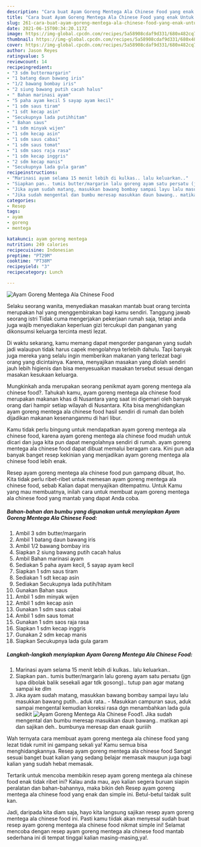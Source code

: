 ```yaml
---
description: "Cara buat Ayam Goreng Mentega Ala Chinese Food yang enak Untuk Jualan"
title: "Cara buat Ayam Goreng Mentega Ala Chinese Food yang enak Untuk Jualan"
slug: 261-cara-buat-ayam-goreng-mentega-ala-chinese-food-yang-enak-untuk-jualan
date: 2021-06-15T00:34:20.117Z
image: https://img-global.cpcdn.com/recipes/5a58908cdaf9d331/680x482cq70/ayam-goreng-mentega-ala-chinese-food-foto-resep-utama.jpg
thumbnail: https://img-global.cpcdn.com/recipes/5a58908cdaf9d331/680x482cq70/ayam-goreng-mentega-ala-chinese-food-foto-resep-utama.jpg
cover: https://img-global.cpcdn.com/recipes/5a58908cdaf9d331/680x482cq70/ayam-goreng-mentega-ala-chinese-food-foto-resep-utama.jpg
author: Jason Reyes
ratingvalue: 5
reviewcount: 14
recipeingredient:
- "3 sdm buttermargarin"
- "1 batang daun bawang iris"
- "1/2 bawang bombay iris"
- "2 siung bawang putih cacah halus"
- " Bahan marinasi ayam"
- "5 paha ayam kecil 5 sayap ayam kecil"
- "1 sdm saus tiram"
- "1 sdt kecap asin"
- "Secukupnya lada putihhitam"
- " Bahan saus"
- "1 sdm minyak wijen"
- "1 sdm kecap asin"
- "1 sdm saus cabai"
- "1 sdm saus tomat"
- "1 sdm saos raja rasa"
- "1 sdm kecap inggris"
- "2 sdm kecap manis"
- "Secukupnya lada gula garam"
recipeinstructions:
- "Marinasi ayam selama 15 menit lebih di kulkas.. lalu keluarkan.."
- "Siapkan pan.. tumis butter/margarin lalu goreng ayam satu persatu (jgn lupa dibolak balik sesekali agar tdk gosong).. tutup pan agar matang sampai ke dlm"
- "Jika ayam sudah matang, masukkan bawang bombay sampai layu lalu masukkan bawang putih.. aduk rata.. Masukkan campuran saus, aduk sampai mengental kemudian koreksi rasa dgn menambahkan lada gula sedikit"
- "Jika sudah mengental dan bumbu meresap masukkan daun bawang.. matikan api dan sajikan deh.. bumbunya meresap dan enaak guriiih"
categories:
- Resep
tags:
- ayam
- goreng
- mentega

katakunci: ayam goreng mentega 
nutrition: 249 calories
recipecuisine: Indonesian
preptime: "PT29M"
cooktime: "PT38M"
recipeyield: "3"
recipecategory: Lunch

---
```



![Ayam Goreng Mentega Ala Chinese Food](https://img-global.cpcdn.com/recipes/5a58908cdaf9d331/680x482cq70/ayam-goreng-mentega-ala-chinese-food-foto-resep-utama.jpg)

Selaku seorang wanita, menyediakan masakan mantab buat orang tercinta merupakan hal yang menggembirakan bagi kamu sendiri. Tanggung jawab seorang istri Tidak cuma mengerjakan pekerjaan rumah saja, tetapi anda juga wajib menyediakan keperluan gizi tercukupi dan panganan yang dikonsumsi keluarga tercinta mesti lezat.

Di waktu  sekarang, kamu memang dapat mengorder panganan yang sudah jadi walaupun tidak harus capek mengolahnya terlebih dahulu. Tapi banyak juga mereka yang selalu ingin memberikan makanan yang terlezat bagi orang yang dicintainya. Karena, menyajikan masakan yang diolah sendiri jauh lebih higienis dan bisa menyesuaikan masakan tersebut sesuai dengan masakan kesukaan keluarga. 



Mungkinkah anda merupakan seorang penikmat ayam goreng mentega ala chinese food?. Tahukah kamu, ayam goreng mentega ala chinese food merupakan makanan khas di Nusantara yang saat ini digemari oleh banyak orang dari hampir setiap wilayah di Nusantara. Kita bisa menghidangkan ayam goreng mentega ala chinese food hasil sendiri di rumah dan boleh dijadikan makanan kesenanganmu di hari libur.

Kamu tidak perlu bingung untuk mendapatkan ayam goreng mentega ala chinese food, karena ayam goreng mentega ala chinese food mudah untuk dicari dan juga kita pun dapat mengolahnya sendiri di rumah. ayam goreng mentega ala chinese food dapat dibuat memalui beragam cara. Kini pun ada banyak banget resep kekinian yang menjadikan ayam goreng mentega ala chinese food lebih enak.

Resep ayam goreng mentega ala chinese food pun gampang dibuat, lho. Kita tidak perlu ribet-ribet untuk memesan ayam goreng mentega ala chinese food, sebab Kalian dapat menyajikan ditempatmu. Untuk Kamu yang mau membuatnya, inilah cara untuk membuat ayam goreng mentega ala chinese food yang mantab yang dapat Anda coba.

<!--inarticleads1-->

##### Bahan-bahan dan bumbu yang digunakan untuk menyiapkan Ayam Goreng Mentega Ala Chinese Food:

1. Ambil 3 sdm butter/margarin
1. Ambil 1 batang daun bawang iris
1. Ambil 1/2 bawang bombay iris
1. Siapkan 2 siung bawang putih cacah halus
1. Ambil  Bahan marinasi ayam
1. Sediakan 5 paha ayam kecil, 5 sayap ayam kecil
1. Siapkan 1 sdm saus tiram
1. Sediakan 1 sdt kecap asin
1. Sediakan Secukupnya lada putih/hitam
1. Gunakan  Bahan saus
1. Ambil 1 sdm minyak wijen
1. Ambil 1 sdm kecap asin
1. Gunakan 1 sdm saus cabai
1. Ambil 1 sdm saus tomat
1. Gunakan 1 sdm saos raja rasa
1. Siapkan 1 sdm kecap inggris
1. Gunakan 2 sdm kecap manis
1. Siapkan Secukupnya lada gula garam




<!--inarticleads2-->

##### Langkah-langkah menyiapkan Ayam Goreng Mentega Ala Chinese Food:

1. Marinasi ayam selama 15 menit lebih di kulkas.. lalu keluarkan..
1. Siapkan pan.. tumis butter/margarin lalu goreng ayam satu persatu (jgn lupa dibolak balik sesekali agar tdk gosong).. tutup pan agar matang sampai ke dlm
1. Jika ayam sudah matang, masukkan bawang bombay sampai layu lalu masukkan bawang putih.. aduk rata.. - Masukkan campuran saus, aduk sampai mengental kemudian koreksi rasa dgn menambahkan lada gula sedikit
<img src="//assets-global.cpcdn.com/assets/icons/button_play-2c75c40dde080a61004c1f40b05d8f140eaff45d7e9e6481dc71c63d2e7c4909.png" alt="Ayam Goreng Mentega Ala Chinese Food">1. Jika sudah mengental dan bumbu meresap masukkan daun bawang.. matikan api dan sajikan deh.. bumbunya meresap dan enaak guriiih




Wah ternyata cara membuat ayam goreng mentega ala chinese food yang lezat tidak rumit ini gampang sekali ya! Kamu semua bisa menghidangkannya. Resep ayam goreng mentega ala chinese food Sangat sesuai banget buat kalian yang sedang belajar memasak maupun juga bagi kalian yang sudah hebat memasak.

Tertarik untuk mencoba membikin resep ayam goreng mentega ala chinese food enak tidak ribet ini? Kalau anda mau, ayo kalian segera buruan siapin peralatan dan bahan-bahannya, maka bikin deh Resep ayam goreng mentega ala chinese food yang enak dan simple ini. Betul-betul taidak sulit kan. 

Jadi, daripada kita diam saja, hayo kita langsung sajikan resep ayam goreng mentega ala chinese food ini. Pasti kamu tiidak akan menyesal sudah buat resep ayam goreng mentega ala chinese food nikmat simple ini! Selamat mencoba dengan resep ayam goreng mentega ala chinese food mantab sederhana ini di tempat tinggal kalian masing-masing,ya!.

